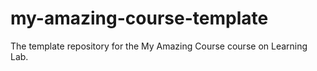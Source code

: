 # my-amazing-course-template
The template repository for the My Amazing Course course on Learning Lab.
